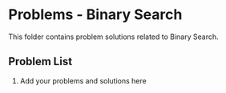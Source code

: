 # Problems - Binary Search

This folder contains problem solutions related to Binary Search.

## Problem List

1. Add your problems and solutions here


